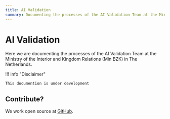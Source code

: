 ```yaml
---
title: AI Validation
summary: Documenting the processes of the AI Validation Team at the Ministry of the Interior and Kingdom Relations (Min BZK) in The Netherlands.
---
```


# AI Validation

Here we are documenting the processes of the AI Validation Team at the Ministry of the Interior and Kingdom Relations (Min BZK) in The Netherlands.


!!! info "Disclaimer"

    This documention is under development

## Contribute?
We work open source at [GitHub](https://github.com/MinBZK/ai-validation).
